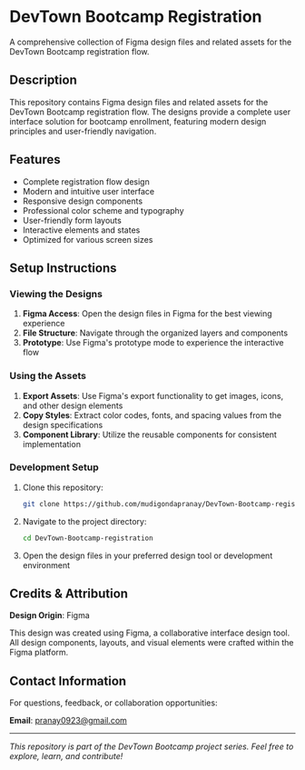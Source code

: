 # DevTown Bootcamp Registration

A comprehensive collection of Figma design files and related assets for the DevTown Bootcamp registration flow.

## Description

This repository contains Figma design files and related assets for the DevTown Bootcamp registration flow. The designs provide a complete user interface solution for bootcamp enrollment, featuring modern design principles and user-friendly navigation.

## Features

- Complete registration flow design
- Modern and intuitive user interface
- Responsive design components
- Professional color scheme and typography
- User-friendly form layouts
- Interactive elements and states
- Optimized for various screen sizes

## Setup Instructions

### Viewing the Designs

1. **Figma Access**: Open the design files in Figma for the best viewing experience
2. **File Structure**: Navigate through the organized layers and components
3. **Prototype**: Use Figma's prototype mode to experience the interactive flow

### Using the Assets

1. **Export Assets**: Use Figma's export functionality to get images, icons, and other design elements
2. **Copy Styles**: Extract color codes, fonts, and spacing values from the design specifications
3. **Component Library**: Utilize the reusable components for consistent implementation

### Development Setup

1. Clone this repository:
   ```bash
   git clone https://github.com/mudigondapranay/DevTown-Bootcamp-registration.git
   ```

2. Navigate to the project directory:
   ```bash
   cd DevTown-Bootcamp-registration
   ```

3. Open the design files in your preferred design tool or development environment

## Credits & Attribution

**Design Origin**: Figma

This design was created using Figma, a collaborative interface design tool. All design components, layouts, and visual elements were crafted within the Figma platform.

## Contact Information

For questions, feedback, or collaboration opportunities:

**Email**: pranay0923@gmail.com

---

*This repository is part of the DevTown Bootcamp project series. Feel free to explore, learn, and contribute!*

